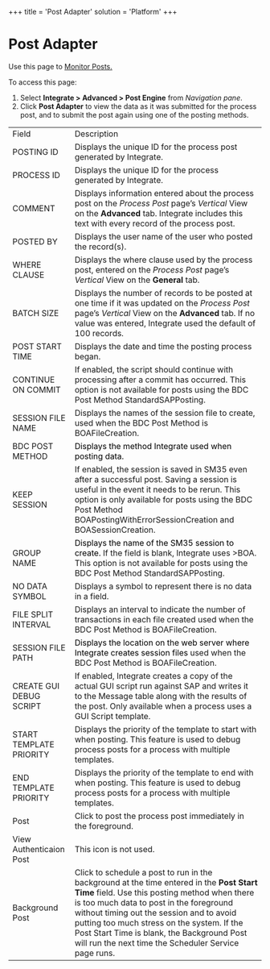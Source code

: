 +++
title = 'Post Adapter'
solution = 'Platform'
+++

# Post Adapter

<div class="use">

Use this page to [Monitor Posts.](../Use_Cases/Monitor_Posts.htm)

</div>

To access this page:

1.  Select <span style="font-weight: bold;">Integrate \>
    </span>**Advanced \> Post Engine** from *Navigation pane*.
2.  Click **Post Adapter** to view the data as it was submitted for the
    process post, and to submit the post again using one of the posting
    methods.

|                         |                                                                                                                                                                                                                                                                                                                                                                                       |
| ----------------------- | ------------------------------------------------------------------------------------------------------------------------------------------------------------------------------------------------------------------------------------------------------------------------------------------------------------------------------------------------------------------------------------- |
| Field                   | Description                                                                                                                                                                                                                                                                                                                                                                           |
| POSTING ID              | Displays the unique ID for the process post generated by Integrate.                                                                                                                                                                                                                                                                                                                   |
| PROCESS ID              | Displays the unique ID for the process generated by Integrate.                                                                                                                                                                                                                                                                                                                        |
| COMMENT                 | Displays information entered about the process post on the *Process Post* page’s *Vertical* View on the **Advanced** tab. Integrate includes this text with every record of the process post.                                                                                                                                                                                         |
| POSTED BY               | Displays the user name of the user who posted the record(s).                                                                                                                                                                                                                                                                                                                          |
| WHERE CLAUSE            | Displays the where clause used by the process post, entered on the *Process Post* page’s *Vertical* View on the **General** tab.                                                                                                                                                                                                                                                      |
| BATCH SIZE              | Displays the number of records to be posted at one time if it was updated on the *Process Post* page’s *Vertical* View on the **Advanced** tab. If no value was entered, Integrate used the default of 100 records.                                                                                                                                                                   |
| POST START TIME         | Displays the date and time the posting process began.                                                                                                                                                                                                                                                                                                                                 |
| CONTINUE ON COMMIT      | If enabled, the script should continue with processing after a commit has occurred. This option is not available for posts using the BDC Post Method StandardSAPPosting.                                                                                                                                                                                                              |
| SESSION FILE NAME       | Displays the names of the session file to create, used when the BDC Post Method is BOAFileCreation.                                                                                                                                                                                                                                                                                   |
| BDC POST METHOD         | <span style="color: #000000;">Displays the method Integrate used when posting data.</span>                                                                                                                                                                                                                                                                                            |
| KEEP SESSION            | If enabled, the session is saved in SM35 even after a successful post. Saving a session is useful in the event it needs to be rerun. This option is only available for posts using the BDC Post Method BOAPostingWithErrorSessionCreation and BOASessionCreation.                                                                                                                     |
| GROUP NAME              | <span style="color: #000000;">Displays the name of the SM35 session to create.</span> If the field is blank, Integrate uses \>BOA. This option is not available for posts using the BDC Post Method StandardSAPPosting.                                                                                                                                                               |
| NO DATA SYMBOL          | Displays a symbol to represent there is no data in a field.                                                                                                                                                                                                                                                                                                                           |
| FILE SPLIT INTERVAL     | Displays an interval to indicate the number of transactions in each file created used when the BDC Post Method is BOAFileCreation.                                                                                                                                                                                                                                                    |
| SESSION FILE PATH       | <span style="color: #000000;">Displays the location on the web server where Integrate creates session files</span> used when the BDC Post Method is BOAFileCreation.                                                                                                                                                                                                                  |
| CREATE GUI DEBUG SCRIPT | If enabled, Integrate creates a copy of the actual GUI script run against SAP and writes it to the Message table along with the results of the post. Only available when a process uses a GUI Script template.                                                                                                                                                                        |
| START TEMPLATE PRIORITY | Displays the priority of the template to start with when posting. This feature is used to debug process posts for a process with multiple templates.                                                                                                                                                                                                                                  |
| END TEMPLATE PRIORITY   | Displays the priority of the template to end with when posting. This feature is used to debug process posts for a process with multiple templates.                                                                                                                                                                                                                                    |
| Post                    | Click to post the process post immediately in the foreground.                                                                                                                                                                                                                                                                                                                         |
| View Authenticaion Post | This icon is not used.                                                                                                                                                                                                                                                                                                                                                                |
| Background Post         | Click to schedule a post to run in the background at the time entered in the **Post Start Time** field. Use this posting method when there is too much data to post in the foreground without timing out the session and to avoid putting too much stress on the system. If the Post Start Time is blank, the Background Post will run the next time the Scheduler Service page runs. |
